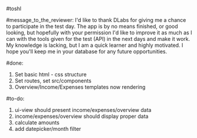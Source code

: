 #toshl

#message_to_the_reviewer:
I'd like to thank DLabs for giving me a chance to participate in the test day. The app is by no means finished, or good looking, but hopefully with your permission I'd like to improve it as much as I can with the tools given for the test (API) in the next days and make it work. My knowledge is lacking, but I am a quick learner and highly motivated. I hope you'll keep me in your database for any future opportunities.

#done:
1. Set basic html - css structure
2. Set routes, set src/components
3. Overview/Income/Expenses templates now rendering

#to-do:
1. ui-view should present income/expenses/overview data
2. income/expenses/overview should display proper data
3. calculate amounts
4. add datepicker/month filter
